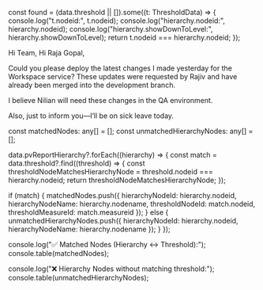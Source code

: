const found = (data.threshold || []).some((t: ThresholdData) => {
  console.log("t.nodeid:", t.nodeid);
  console.log("hierarchy.nodeid:", hierarchy.nodeid);
  console.log("hierarchy.showDownToLevel:", hierarchy.showDownToLevel);
  return t.nodeid === hierarchy.nodeid;
});






Hi Team,
Hi Raja Gopal,

Could you please deploy the latest changes I made yesterday for the Workspace service? These updates were requested by Rajiv and have already been merged into the development branch.

I believe Nilian will need these changes in the QA environment.

Also, just to inform you—I’ll be on sick leave today.





const matchedNodes: any[] = [];
const unmatchedHierarchyNodes: any[] = [];

data.pvReportHierarchy?.forEach((hierarchy) => {
  const match = data.threshold?.find((threshold) => {
    const thresholdNodeMatchesHierarchyNode = threshold.nodeid === hierarchy.nodeid;
    return thresholdNodeMatchesHierarchyNode;
  });

  if (match) {
    matchedNodes.push({
      hierarchyNodeId: hierarchy.nodeid,
      hierarchyNodeName: hierarchy.nodename,
      thresholdNodeId: match.nodeid,
      thresholdMeasureId: match.measureid
    });
  } else {
    unmatchedHierarchyNodes.push({
      hierarchyNodeId: hierarchy.nodeid,
      hierarchyNodeName: hierarchy.nodename
    });
  }
});

console.log("✅ Matched Nodes (Hierarchy ↔ Threshold):");
console.table(matchedNodes);

console.log("❌ Hierarchy Nodes without matching threshold:");
console.table(unmatchedHierarchyNodes);
